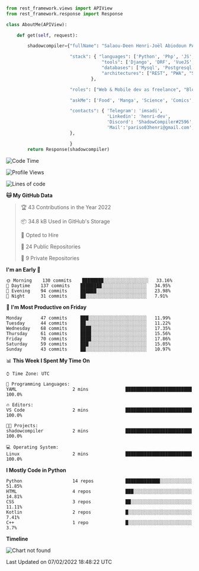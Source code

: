 ###
```python
from rest_framework.views import APIView
from rest_framework.response import Response

class AboutMe(APIView):

    def get(self, request):

        shadowcompiler={"fullName": "Salaou-Deen Henri-Joël Abiodoun PARAISO",

                        "stack": { "languages": ['Python', 'Php', 'JS', 'Kotlin'],
                                    "tools": ['Django', 'DRF', 'VueJS', 'NuxtJS', 'Bulma', 'Beufy'],
                                    "databases": ['Mysql', 'Postgresql', 'Sqlite'],
                                    "architectures": ["REST", "PWA", "SPA"]
                                },

                        "roles": ["Web & Mobile dev as freelance", "Blogger", "Founder at @henrid3v", "Mentor"],

                        "askMe": ['Food', 'Manga', 'Science', 'Comics', 'NaturalHair', 'Photography', 'Tech', 'Programming'],

                        "contacts": { 'Telegram': 'imsadi',
                                      'Linkedin': 'henri-dev',
                                      'Discord': 'ShadowCompiler#2596',
                                      'Mail':'pariso03henri@gmail.com',
                        },

                        }
        return Response(shadowcompiler)

```                    

<!--START_SECTION:waka-->
![Code Time](http://img.shields.io/badge/Code%20Time-2%20mins-blue)

![Profile Views](http://img.shields.io/badge/Profile%20Views-62-blue)

![Lines of code](https://img.shields.io/badge/From%20Hello%20World%20I%27ve%20Written--652%20lines%20of%20code-blue)

**🐱 My GitHub Data** 

> 🏆 43 Contributions in the Year 2022
 > 
> 📦 34.8 kB Used in GitHub's Storage 
 > 
> 💼 Opted to Hire
 > 
> 📜 24 Public Repositories 
 > 
> 🔑 9 Private Repositories  
 > 
**I'm an Early 🐤** 

```text
🌞 Morning    130 commits    ████████░░░░░░░░░░░░░░░░░   33.16% 
🌆 Daytime    137 commits    ████████░░░░░░░░░░░░░░░░░   34.95% 
🌃 Evening    94 commits     ██████░░░░░░░░░░░░░░░░░░░   23.98% 
🌙 Night      31 commits     ██░░░░░░░░░░░░░░░░░░░░░░░   7.91%

```
📅 **I'm Most Productive on Friday** 

```text
Monday       47 commits     ███░░░░░░░░░░░░░░░░░░░░░░   11.99% 
Tuesday      44 commits     ██░░░░░░░░░░░░░░░░░░░░░░░   11.22% 
Wednesday    68 commits     ████░░░░░░░░░░░░░░░░░░░░░   17.35% 
Thursday     61 commits     ████░░░░░░░░░░░░░░░░░░░░░   15.56% 
Friday       70 commits     ████░░░░░░░░░░░░░░░░░░░░░   17.86% 
Saturday     59 commits     ███░░░░░░░░░░░░░░░░░░░░░░   15.05% 
Sunday       43 commits     ██░░░░░░░░░░░░░░░░░░░░░░░   10.97%

```


📊 **This Week I Spent My Time On** 

```text
⌚︎ Time Zone: UTC

💬 Programming Languages: 
YAML                     2 mins              █████████████████████████   100.0%

🔥 Editors: 
VS Code                  2 mins              █████████████████████████   100.0%

🐱‍💻 Projects: 
shadowcompiler           2 mins              █████████████████████████   100.0%

💻 Operating System: 
Linux                    2 mins              █████████████████████████   100.0%

```

**I Mostly Code in Python** 

```text
Python                   14 repos            █████████████░░░░░░░░░░░░   51.85% 
HTML                     4 repos             ███░░░░░░░░░░░░░░░░░░░░░░   14.81% 
CSS                      3 repos             ██░░░░░░░░░░░░░░░░░░░░░░░   11.11% 
Kotlin                   2 repos             █░░░░░░░░░░░░░░░░░░░░░░░░   7.41% 
C++                      1 repo              █░░░░░░░░░░░░░░░░░░░░░░░░   3.7%

```


**Timeline**

![Chart not found](https://raw.githubusercontent.com/shadowcompiler/shadowcompiler/main/charts/bar_graph.png) 


 Last Updated on 07/02/2022 18:48:22 UTC
<!--END_SECTION:waka-->
